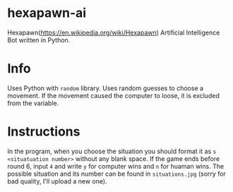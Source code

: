 # hexapawn-ai
Hexapawn(https://en.wikipedia.org/wiki/Hexapawn) Artificial Intelligence Bot written in Python. 

# Info
Uses Python with `random` library. Uses random guesses to choose a movement. If the movement caused the computer to loose, it is excluded from the variable.

# Instructions
In the program, when you choose the situation you should format it as `s <situatuation number>` without any blank space. If the game ends before round 6, input `4` and write `y` for computer wins and `n` for huaman wins. The possible situation and its number can be found in `situations.jpg` (sorry for bad quality, I'll upload a new one).
